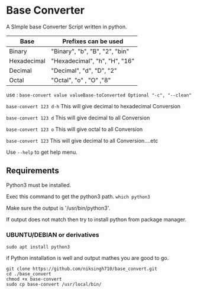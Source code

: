 # Base Converter

A SImple base Converter Script written in python.

| Base        | Prefixes can be used           |
| ----------- | ------------------------------ |
| Binary      | "Binary", "b", "B", "2", "bin" |
| Hexadecimal | "Hexadecimal", "h", "H", "16"  |
| Decimal     | "Decimal", "d", "D", "2"       |
| Octal       | "Octal", "o" , "O" ,"8"        |

use : `base-convert value valueBase-toConverted Optional "-c", "--clean"`

`base-convert 123 d-h` This will give decimal to hexadecimal Conversion

`base-convert 123 d` This will give decimal to all Conversion

`base-convert 123 o` This will give octal to all Conversion

`base-convert 123` This will give decimal to all Conversion....etc

Use `--help` to get help menu.

## Requirements

Python3 must be installed.

Exec this command to get the python3 path.
`which python3`

Make sure the output is '/usr/bin/python3'.

If output does not match then try to install python from package manager.

### UBUNTU/DEBIAN or derivatives

`sudo apt install python3`

if Python installation is well and output mathes you are good to go.

```
git clone https://github.com/niksingh710/base_convert.git
cd ./base_convert
chmod +x base-convert
sudo cp base-convert /usr/local/bin/
```
